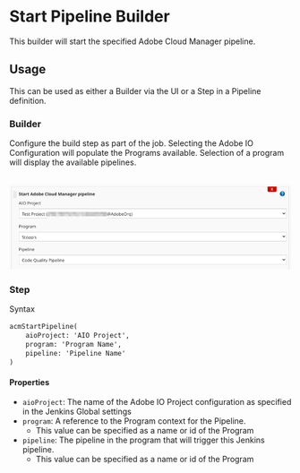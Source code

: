 # Start Pipeline Builder

This builder will start the specified Adobe Cloud Manager pipeline. 

## Usage

This can be used as either a Builder via the UI or a Step in a Pipeline definition.

### Builder

Configure the build step as part of the job. Selecting the Adobe IO Configuration will populate the Programs available. Selection of a program will display the available pipelines.

<p align="center">
  <br/>
  <img src="start-pipeline.png">
  <br/>
</p>

### Step

Syntax

``` 
acmStartPipeline(
    aioProject: 'AIO Project',
    program: 'Program Name',
    pipeline: 'Pipeline Name'
)
```

#### Properties

* `aioProject`: The name of the Adobe IO Project configuration as specified in the Jenkins Global settings
* `program`: A reference to the Program context for the Pipeline.
    * This value can be specified as a name or id of the Program
* `pipeline`: The pipeline in the program that will trigger this Jenkins pipeline.
    * This value can be specified as a name or id of the Program
